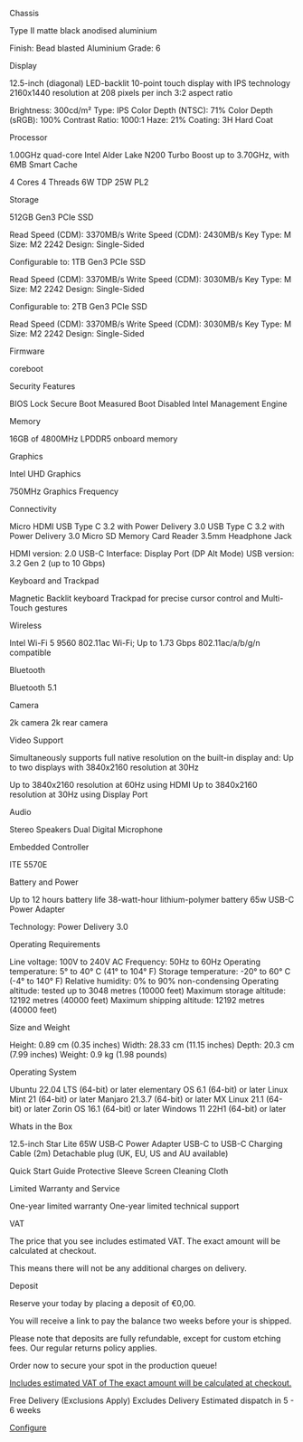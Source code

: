 Chassis

 Type II matte black anodised aluminium

 Finish: Bead blasted
 Aluminium Grade: 6

 Display

 12.5-inch (diagonal) LED-backlit 10-point touch display with IPS technology
 2160x1440 resolution at 208 pixels
per inch
 3:2 aspect ratio

 Brightness: 300cd/m²
 Type: IPS
 Color Depth (NTSC): 71%
 Color Depth (sRGB): 100%
 Contrast
Ratio: 1000:1
 Haze: 21%
 Coating: 3H Hard Coat

 Processor

 1.00GHz quad-core Intel Alder Lake N200
 Turbo Boost up to 3.70GHz, with 6MB Smart Cache

 4 Cores
 4
Threads
 6W TDP
 25W PL2

 Storage

 512GB Gen3 PCIe SSD

 Read Speed (CDM): 3370MB/s
 Write Speed (CDM): 2430MB/s
 Key Type: M
 Size: M2
2242
 Design: Single-Sided

Configurable to:
 1TB Gen3 PCIe SSD

 Read Speed (CDM): 3370MB/s
 Write Speed (CDM):
3030MB/s
 Key Type: M
 Size: M2 2242
 Design: Single-Sided

Configurable to:
 2TB Gen3 PCIe SSD

 Read Speed (CDM): 3370MB/s
 Write Speed (CDM):
3030MB/s
 Key Type: M
 Size: M2 2242
 Design: Single-Sided

 Firmware

 coreboot

 Security Features

 BIOS Lock
 Secure Boot
 Measured Boot
 Disabled Intel Management Engine

 Memory

 16GB of 4800MHz LPDDR5 onboard memory

 Graphics

 Intel UHD Graphics

 750MHz Graphics Frequency

 Connectivity

 Micro HDMI
 USB Type C 3.2 with Power Delivery 3.0
 USB Type C 3.2 with Power Delivery 3.0
 Micro SD
Memory Card Reader
 3.5mm Headphone Jack

 HDMI version: 2.0
 USB-C Interface: Display Port (DP Alt Mode)
 USB version: 3.2 Gen 2 (up to 10 Gbps)

 Keyboard and Trackpad

 Magnetic Backlit keyboard
 Trackpad for precise cursor control and Multi-Touch gestures

 Wireless

 Intel Wi-Fi 5 9560
 802.11ac Wi-Fi; Up to 1.73 Gbps
 802.11ac/a/b/g/n compatible

 Bluetooth

 Bluetooth 5.1

 Camera

 2k camera
 2k rear camera

 Video Support

 Simultaneously supports full native resolution on the built-in display and:
 Up to two displays with
3840x2160 resolution at 30Hz

 Up to 3840x2160 resolution at 60Hz using HDMI
 Up to 3840x2160 resolution at 30Hz using
Display Port

 Audio

 Stereo Speakers
 Dual Digital Microphone

 Embedded Controller

 ITE 5570E

 Battery and Power

 Up to 12 hours battery life
 38-watt-hour lithium-polymer battery
 65w USB-C Power Adapter

 Technology: Power Delivery 3.0

 Operating Requirements

 Line voltage: 100V to 240V AC
 Frequency: 50Hz to 60Hz
 Operating temperature: 5° to 40° C (41°
to 104° F)
 Storage temperature: -20° to 60° C (-4° to 140° F)
 Relative humidity: 0% to 90% non-condensing
 Operating
altitude: tested up to 3048 metres (10000 feet)
 Maximum storage altitude: 12192 metres (40000 feet)
 Maximum shipping
altitude: 12192 metres (40000 feet)

 Size and Weight

 Height: 0.89 cm (0.35 inches)
 Width: 28.33 cm (11.15 inches)
 Depth: 20.3 cm (7.99 inches)
 Weight:
0.9 kg (1.98 pounds)

 Operating System

 Ubuntu 22.04 LTS (64-bit) or later
 elementary OS 6.1 (64-bit) or later
 Linux Mint 21 (64-bit) or
later
 Manjaro 21.3.7 (64-bit) or later
 MX Linux 21.1 (64-bit) or later
 Zorin OS 16.1 (64-bit) or later
 Windows 11
22H1 (64-bit) or later

 Whats in the Box

 12.5-inch Star Lite
 65W USB‑C Power Adapter
 USB-C to USB-C Charging Cable (2m)
 Detachable plug (UK,
EU, US and AU available)

 Quick Start Guide
 Protective Sleeve
 Screen Cleaning Cloth

 Limited Warranty and Service

 One-year limited warranty
 One-year limited technical support

 VAT

 The price that you see includes estimated VAT. The exact amount will be calculated at checkout.

 This means there will not be any additional charges on delivery.

 Deposit

 Reserve your today by placing a deposit of €0,00.

 You will receive a link to pay the balance two weeks before your is shipped.

 Please note that deposits are fully refundable, except for custom etching fees. Our regular returns policy applies.

 Order now to secure your spot in the production queue!

[Includes estimated VAT of The exact amount will be calculated at checkout.](#tax)

Free Delivery  (Exclusions Apply) Excludes Delivery
Estimated dispatch in 5 - 6 weeks

[Configure](/products/starlite)
